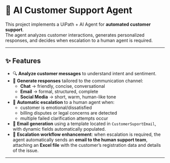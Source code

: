 # 🤖 AI Customer Support Agent

This project implements a UiPath + AI Agent for **automated customer support**.  
The agent analyzes customer interactions, generates personalized responses, and decides when escalation to a human agent is required.

---

## ✨ Features

- 🔍 **Analyze customer messages** to understand intent and sentiment.  
- 💬 **Generate responses** tailored to the communication channel:  
  - **Chat** → friendly, concise, conversational  
  - **Email** → formal, structured, complete  
  - **Social Media** → short, warm, human-like tone  
- 🚨 **Automatic escalation** to a human agent when:  
  - customer is emotional/dissatisfied  
  - billing disputes or legal concerns are detected  
  - multiple failed clarification attempts occur  
- 📧 **Email generation** using a template located in `CustomerSuportEmail`, with dynamic fields automatically populated.  
- 📂 **Escalation workflow enhancement**: when escalation is required, the agent automatically sends an **email to the human support team**, attaching an **Excel file** with the customer’s registration data and details of the issue.  

---
